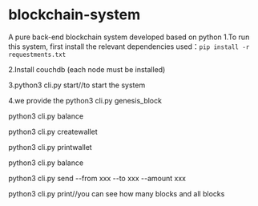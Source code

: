 # blockchain-system
A pure back-end blockchain system developed based on python
1.To run this system, first install the relevant dependencies
used：`pip install -r requestments.txt`

2.Install couchdb (each node must be installed)

3.python3 cli.py start//to start the system

4.we provide the 
python3 cli.py genesis_block

python3 cli.py balance

python3 cli.py createwallet

python3 cli.py printwallet

python3 cli.py balance 

python3 cli.py send --from xxx --to xxx --amount xxx

python3 cli.py print//you can see how many blocks and all blocks
